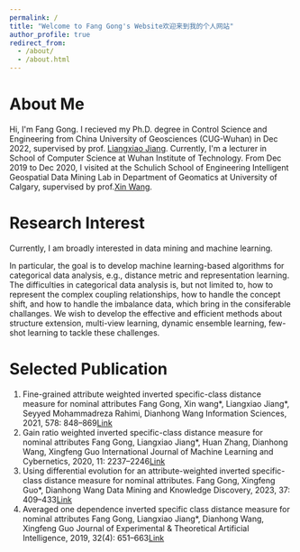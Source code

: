 ```yaml
---
permalink: /
title: "Welcome to Fang Gong's Website欢迎来到我的个人网站"
author_profile: true
redirect_from: 
  - /about/
  - /about.html
---
```


About Me
======
Hi, I'm Fang Gong. I recieved my Ph.D. degree in Control Science and Engineering from China University of Geosciences (CUG-Wuhan) in Dec 2022, supervised by prof. [Liangxiao Jiang](https://grzy.cug.edu.cn/jlx/zh_CN/). Currently, I'm a lecturer in School of Computer Science at Wuhan Institute of Technology. From Dec 2019 to Dec 2020, I visited at the Schulich School of Engineering Intelligent Geospatial Data Mining Lab in Department of Geomatics at University of Calgary, supervised by prof.[Xin Wang](https://profiles.ucalgary.ca/xin-wang). 

Research Interest
======
Currently, I am broadly interested in data mining and machine learning.

In particular, the goal is to develop machine learning-based algorithms for categorical data analysis, e.g., distance metric and representation learning. The difficulties in categorical data analysis is, but not limited to, how to represent the complex coupling relationships, how to handle the concept shift, and how to handle the imbalance data, which bring in the consiferable challanges. We wish to develop the effective and efficient methods about structure extension, multi-view learning, dynamic ensemble learning, few-shot learning to tackle these challenges. 

Selected Publication
======
1. Fine-grained attribute weighted inverted specific-class distance measure for nominal attributes
   Fang Gong, Xin wang*, Liangxiao Jiang*, Seyyed Mohammadreza Rahimi, Dianhong Wang
   Information Sciences, 2021, 578: 848–869[Link](https://doi.org/10.1016/j.ins.2021.08.041)
2. Gain ratio weighted inverted specific-class distance measure for nominal attributes
   Fang Gong, Liangxiao Jiang*, Huan Zhang, Dianhong Wang, Xingfeng Guo
   International Journal of Machine Learning and Cybernetics, 2020, 11: 2237–2246[Link](https://doi.org/10.1007/s13042-020-01112-8)
3. Using differential evolution for an attribute-weighted inverted specific-class distance measure for nominal attributes.
   Fang Gong, Xingfeng Guo*, Dianhong Wang
   Data Mining and Knowledge Discovery, 2023, 37: 409–433[Link](https://doi.org/10.1007/s10618-022-00881-w)
4. Averaged one dependence inverted specific class distance measure for nominal attributes
   Fang Gong, Liangxiao Jiang*, Dianhong Wang, Xingfeng Guo
   Journal of Experimental & Theoretical Artificial Intelligence, 2019, 32(4): 651–663[Link](https://doi.org/10.1080/0952813X.2019.1661587)

